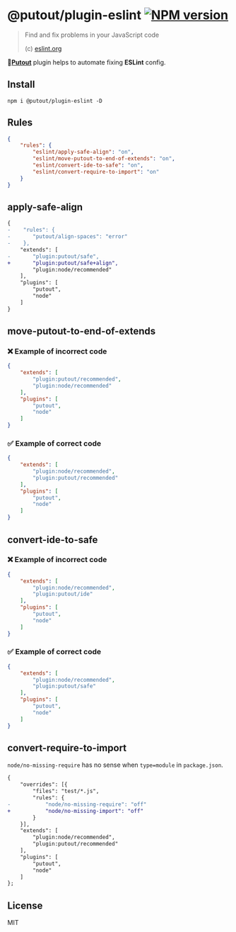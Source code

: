 # @putout/plugin-eslint [![NPM version][NPMIMGURL]][NPMURL]

[NPMIMGURL]: https://img.shields.io/npm/v/@putout/plugin-eslint.svg?style=flat&longCache=true
[NPMURL]: https://npmjs.org/package/@putout/plugin-eslint"npm"

> Find and fix problems in your JavaScript code
>
> (c) [eslint.org](https://eslint.org/)

🐊[**Putout**](https://github.com/coderaiser/putout) plugin helps to automate fixing **ESLint** config.

## Install

```
npm i @putout/plugin-eslint -D
```

## Rules

```json
{
    "rules": {
        "eslint/apply-safe-align": "on",
        "eslint/move-putout-to-end-of-extends": "on",
        "eslint/convert-ide-to-safe": "on",
        "eslint/convert-require-to-import": "on"
    }
}
```

## apply-safe-align

```diff
{
-    "rules": {
-       "putout/align-spaces": "error"
-    },
    "extends": [
-       "plugin:putout/safe",
+       "plugin:putout/safe+align",
        "plugin:node/recommended"
    ],
    "plugins": [
        "putout",
        "node"
    ]
}
```

## move-putout-to-end-of-extends

### ❌ Example of incorrect code

```json
{
    "extends": [
        "plugin:putout/recommended",
        "plugin:node/recommended"
    ],
    "plugins": [
        "putout",
        "node"
    ]
}
```

### ✅ Example of correct code

```json
{
    "extends": [
        "plugin:node/recommended",
        "plugin:putout/recommended"
    ],
    "plugins": [
        "putout",
        "node"
    ]
}
```

## convert-ide-to-safe

### ❌ Example of incorrect code

```json
{
    "extends": [
        "plugin:node/recommended",
        "plugin:putout/ide"
    ],
    "plugins": [
        "putout",
        "node"
    ]
}
```

### ✅ Example of correct code

```json
{
    "extends": [
        "plugin:node/recommended",
        "plugin:putout/safe"
    ],
    "plugins": [
        "putout",
        "node"
    ]
}
```

## convert-require-to-import

`node/no-missing-require` has no sense when `type=module` in `package.json`.

```diff
{
    "overrides": [{
        "files": "test/*.js",
        "rules": {
-           "node/no-missing-require": "off"
+           "node/no-missing-import": "off"
        }
    }],
    "extends": [
        "plugin:node/recommended",
        "plugin:putout/recommended"
    ],
    "plugins": [
        "putout",
        "node"
    ]
};
```

## License

MIT
